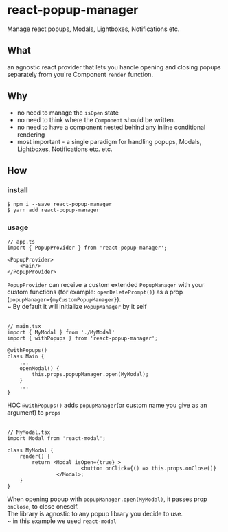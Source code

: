 # react-popup-manager
Manage react popups, Modals, Lightboxes, Notifications etc.

## What
an agnostic react provider that lets you handle opening and closing popups separately from you're Component `render` function.

## Why
* no need to manage the `isOpen` state
* no need to think where the `Component` should be written.
* no need to have a component nested behind any inline conditional rendering
* most important -  a single paradigm for handling popups, Modals, Lightboxes, Notifications etc. etc.

## How

### install

```
$ npm i --save react-popup-manager
$ yarn add react-popup-manager
```

### usage

```
// app.ts
import { PopupProvider } from 'react-popup-manager';

<PopupProvider>
    <Main/>
</PopupProvider>
```

`PopupProvider` can receive a custom extended `PopupManager` with your custom functions (for example: `openDeletePrompt()`) as a prop (`popupManager={myCustomPopupManager}`).
<br>
~ By default it will initialize `PopupManager` by it self
<br><br>
```
// main.tsx
import { MyModal } from './MyModal'
import { withPopups } from 'react-popup-manager';

@withPopups()
class Main {
    ...
    openModal() {
        this.props.popupManager.open(MyModal);
    }
    ...
}
```

HOC `@withPopups()` adds `popupManager`(or custom name you give as an argument) to `props`
<br><br>
```
// MyModal.tsx
import Modal from 'react-modal';

class MyModal {
    render() {
        return <Modal isOpen={true} >
                        <button onClick={() => this.props.onClose()}
                </Modal>;
    }
}

```

When opening popup with `popupManager.open(MyModal)`, it passes prop `onClose`,
to close oneself.
<br>
The library is agnostic to any popup library you decide to use.
<br>
~ in this example we used `react-modal`
